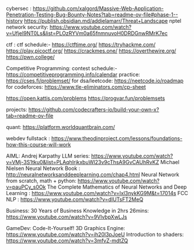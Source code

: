 cybersec : 
  https://github.com/xalgord/Massive-Web-Application-Penetration-Testing-Bug-Bounty-Notes?tab=readme-ov-file#phase-1--history
  https://publish.obsidian.md/addielamarr/Threat+Landscape
  nptel network security: https://www.youtube.com/watch?v=UfjeI9NT0Ls&list=PLOzRYVm0a65fnmnuvoH0DRDGnwRMrK7ec

ctf : ctf schedule:- https://ctftime.org/
  https://tryhackme.com/
  https://play.picoctf.org/
  https://crackmes.one/
  https://overthewire.org/
  https://pwn.college/

Competitive Programming: contest schedule:- https://competitiveprogramming.info/calendar
  practice: https://cses.fi/problemset/
  for dsa/leetcode: https://neetcode.io/roadmap
  for codeforces: https://www.tle-eliminators.com/cp-sheet
  
  https://open.kattis.com/problems
  https://progvar.fun/problemsets
  

projects: https://github.com/codecrafters-io/build-your-own-x?tab=readme-ov-file

quant: https://platform.worldquantbrain.com/

webdev fullstack : https://www.theodinproject.com/lessons/foundations-how-this-course-will-work

AIML:
  Andrej Karpathy LLM series: https://www.youtube.com/watch?v=VMj-3S1tku0&list=PLAqhIrjkxbuWI23v9cThsA9GvCAUhRvKZ
  Michael Nielsen Neural Network Book : http://neuralnetworksanddeeplearning.com/chap4.html
  Neural Network from scratch, math + python: https://www.youtube.com/watch?v=pauPCy_s0Ok
  The Complete Mathematics of Neural Networks and Deep Learning : https://www.youtube.com/watch?v=Ixl3nykKG9M&t=17014s
  FCC NLP : https://www.youtube.com/watch?v=dIUTsFT2MeQ

Business:
  30 Years of Business Knowledge in 2hrs 26mins: https://www.youtube.com/watch?v=9VlvbpXwLJs

GameDev: 
  Code-It-Yourself! 3D Graphics Engine: https://www.youtube.com/watch?v=ih20l3pJoeU
  Introduction to shaders: https://www.youtube.com/watch?v=3mfvZ-mdtZQ
